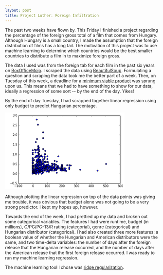 ```yaml
---
layout: post
title: Project Luther: Foreign Infiltration
---
```


The past two weeks have flown by. This Friday I finished a project regarding the percentage of the foreign gross total of a film that comes from Hungary. Although Hungary is a small country, I made the assumption that the foreign distribution of films has a long tail. The motivation of this project was to use machine learning to determine which countries would be the best smaller countries to distribute a film in to maximize foreign gross.<br>

The data I used was from the foreign tab for each film in the past six years on [BoxOfficeMojo](http://www.boxofficemojo.com/). I scraped the data using [BeautifulSoup](http://www.crummy.com/software/BeautifulSoup/). Formulating a question and scraping the data took me the better part of a week. Then, on Tuesday of this week, a deadline for a [minimum viable product](https://en.wikipedia.org/wiki/Minimum_viable_product) was sprung upon us. This means that we had to have something to show for our data, ideally a regression of some sort -- by the end of the day. Yikes!<br>

By the end of day Tuesday, I had scrapped together linear regression using only budget to predict Hungarian percentage.<br>

![mvp](/images/budget_vs_hun_pct.png)

Although plotting the linear regression on top of the data points was giving me trouble, it was obvious that budget alone was not going to be a very strong predictor. I kept my hopes up, however.<br>

Towards the end of the week, I had prettied up my data and broken out some categorical variables. The features I had were runtime, budget (in millions), G/PG/PG-13/R rating (categorial), genre (categorical) and Hungarian distributor (categorical). I had also created three more features: a boolean value of whether the Hungarian and American distributors were the same, and two time-delta variables: the number of days after the foreign release that the Hungarian release occurred, and the number of days after the American release that the first foreign release occurred. I was ready to run my machine learning regression.<br>

The machine learning tool I chose was [ridge regularization](https://en.wikipedia.org/wiki/Tikhonov_regularization).